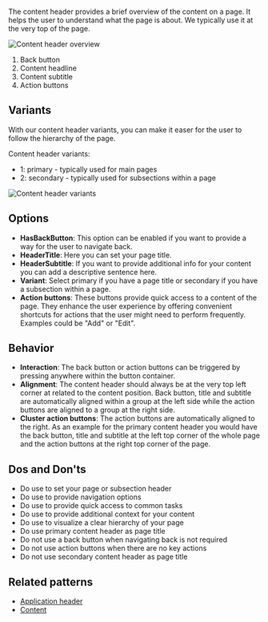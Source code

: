 The content header provides a brief overview of the content on a page. It helps the user to understand what the page is about.
We typically use it at the very top of the page.

![Content header overview](https://www.figma.com/file/wEptRgAezDU1z80Cn3eZ0o/iX-Pattern-Illustrations?type=design&node-id=2250-4784&mode=design&t=XmCepM9jPR9PImPw-4)
 
1. Back button 
2. Content headline
3. Content subtitle
4. Action buttons

## Variants
With our content header variants, you can make it easer for the user to follow the hierarchy of the page.

Content header variants:
- 1: primary - typically used for main pages
- 2: secondary - typically used for subsections within a page

![Content header variants](https://www.figma.com/file/wEptRgAezDU1z80Cn3eZ0o/iX-Pattern-Illustrations?type=design&node-id=2250-9102&mode=design&t=XmCepM9jPR9PImPw-4)

## Options
- **HasBackButton**: This option can be enabled if you want to provide a way for the user to navigate back.
- **HeaderTitle**: Here you can set your page title.
- **HeaderSubtitle**: If you want to provide additional info for your content you can add a descriptive sentence here.
- **Variant**: Select primary if you have a page title or secondary if you have a subsection within a page.
- **Action buttons**: These buttons provide quick access to a content of the page. They enhance the user experience by offering convenient shortcuts for actions that the user might need to perform frequently. Examples could be "Add" or "Edit".

## Behavior 
- **Interaction**: The back button or action buttons can be triggered by pressing anywhere within the button container.
- **Alignment**: The content header should always be at the very top left corner at related to the content position. Back button, title and subtitle are automatically aligned within a group at the left side while the action buttons are aligned to a group at the right side.
- **Cluster action buttons**: The action buttons are automatically aligned to the right. As an example for the primary content header you would have the back button, title and subtitle at the left top corner of the whole page and the action buttons at the right top corner of the page.

## Dos and Don'ts
- Do use to set your page or subsection header
- Do use to provide navigation options
- Do use to provide quick access to common tasks
- Do use to provide additional context for your content
- Do use to visualize a clear hierarchy of your page
- Do use primary content header as page title
- Do not use a back button when navigating back is not required
- Do not use action buttons when there are no key actions
- Do not use secondary content header as page title

## Related patterns

- [Application header](./application-frame/_application-header_styleguide.md)
- [Content](./application-frame/_content_styleguide.md) 
